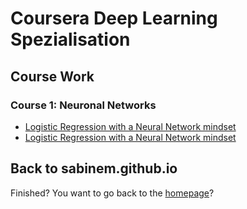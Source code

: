 # Coursera Deep Learning Spezialisation

## Course Work

### Course 1: Neuronal Networks
- [Logistic Regression with a Neural Network mindset](Logistic+Regression+with+a+Neural+Network+mindset+v3.html)
- [Logistic Regression with a Neural Network mindset](Logistic+Regression+with+a+Neural+Network+mindset+v4.html)


## Back to sabinem.github.io
Finished? You want to go back to the [homepage](../)?

